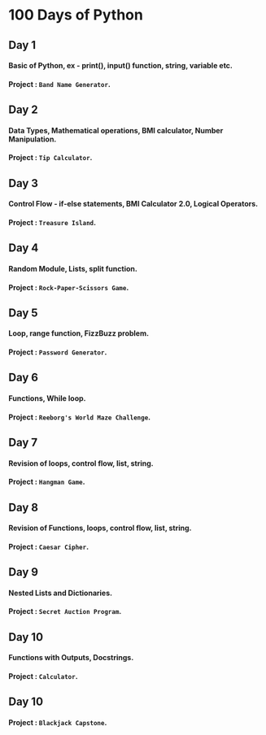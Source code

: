 # 100 Days of Python

## Day 1

#### Basic of Python, ex - print(), input() function, string, variable etc.
#### Project : ` Band Name Generator `.

## Day 2

#### Data Types, Mathematical operations, BMI calculator, Number Manipulation.
#### Project : ` Tip Calculator `.

## Day 3

#### Control Flow - if-else statements, BMI Calculator 2.0, Logical Operators.
#### Project : ` Treasure Island `.

## Day 4

#### Random Module, Lists, split function.
#### Project : ` Rock-Paper-Scissors Game `.

## Day 5

#### Loop, range function, FizzBuzz problem.
#### Project : ` Password Generator `.

## Day 6

#### Functions, While loop.
#### Project : ` Reeborg's World Maze Challenge `.

## Day 7

#### Revision of loops, control flow, list, string.
#### Project : ` Hangman Game `.

## Day 8

#### Revision of Functions, loops, control flow, list, string.
#### Project : ` Caesar Cipher `.

## Day 9

#### Nested Lists and Dictionaries.
#### Project : ` Secret Auction Program `.

## Day 10

#### Functions with Outputs, Docstrings.
#### Project : ` Calculator `.

## Day 10

#### Project : ` Blackjack Capstone `.

